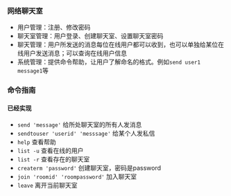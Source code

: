 ### 网络聊天室
- 用户管理：注册、修改密码
- 聊天室管理：用户登录、创建聊天室、设置聊天室密码
- 聊天管理：用户所发送的消息每位在线用户都可以收到，也可以单独给某位在线用户发送消息；可以查询在线用户信息
- 系统管理：提供命令帮助，让用户了解命名的格式。例如`send user1 message1`等 

### 命令指南
#### 已经实现
- `send 'message'`        给所处聊天室的所有人发消息
- `sendtouser 'userid' 'messsage'`    给某个人发私信
- `help`                  查看帮助
- `list -u`               查看在线的用户
- `list -r`               查看存在的聊天室
- `createrm 'password'`   创建聊天室，密码是password
- `join 'roomid' 'roompassword'`  加入聊天室
- `leave`                 离开当前聊天室